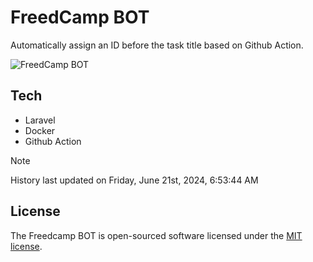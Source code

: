 # FreedCamp BOT

Automatically assign an ID before the task title based on Github Action.

![FreedCamp BOT](https://repository-images.githubusercontent.com/737932867/7d34798b-2680-471c-b089-a78a718d3d6a)

## Tech

- Laravel
- Docker
- Github Action

> [!NOTE]  
> History last updated on Friday, June 21st, 2024, 6:53:44 AM

## License

The Freedcamp BOT is open-sourced software licensed under the [MIT license](https://opensource.org/licenses/MIT).
